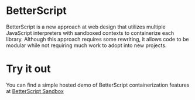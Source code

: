 # BetterScript

BetterScript is a new approach at web design that utilizes multiple JavaScript interpreters with sandboxed contexts to containerize each library. Although this approach requires some rewriting, it allows code to be modular while not requiring much work to adopt into new projects.

# Try it out

You can find a simple hosted demo of BetterScript containerization features at [BetterScript Sandbox](http://betterscript.surge.sh/)